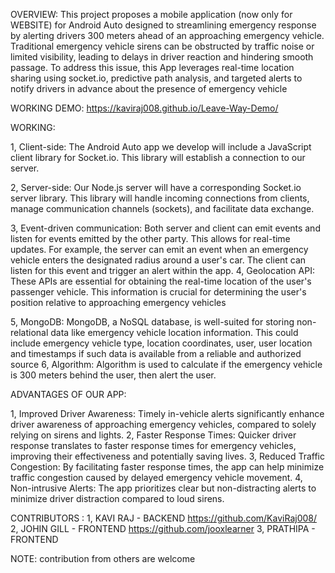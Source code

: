 OVERVIEW:
This project proposes a mobile application (now only for WEBSITE) for Android Auto  designed to streamlining emergency response by alerting drivers 300 meters ahead of an approaching emergency vehicle. Traditional emergency vehicle sirens can be obstructed by traffic noise or limited visibility, leading to delays in driver reaction and hindering smooth passage. To address this issue, this App leverages real-time location sharing using socket.io, predictive path analysis, and targeted alerts to notify drivers in advance about  the presence of emergency vehicle

WORKING DEMO:
https://kaviraj008.github.io/Leave-Way-Demo/

WORKING:

1, Client-side: The Android Auto app we develop will include a JavaScript client library for Socket.io. This library will establish a connection to our server.

2, Server-side: Our Node.js server will have a corresponding Socket.io server library. This library will handle incoming connections from clients, manage communication channels (sockets), and facilitate data exchange.

3, Event-driven communication: Both server and client can emit events and listen for events emitted by the other party. This allows for real-time updates. For example, the server can emit an event when an emergency vehicle enters the designated radius around a user's car. The client can listen for this event and trigger an alert within the app.
4, Geolocation API: These APIs  are essential for obtaining the real-time location of the user's passenger vehicle. This information is crucial for determining the user's position relative to approaching emergency vehicles

5, MongoDB: MongoDB, a NoSQL database, is well-suited for storing non-relational data like emergency vehicle location information. This could include emergency vehicle type, location coordinates, user, user location and timestamps if such data is available from a reliable and authorized source
6, Algorithm: Algorithm is used to calculate if the emergency vehicle is 300 meters behind the user, then alert the user.  

ADVANTAGES OF OUR APP:

1, Improved Driver Awareness: Timely in-vehicle alerts significantly enhance driver awareness of approaching emergency vehicles, compared to solely relying on sirens and lights.
2, Faster Response Times: Quicker driver response translates to faster response times for emergency vehicles, improving their effectiveness and potentially saving lives.
3, Reduced Traffic Congestion: By facilitating faster response times, the app can help minimize traffic congestion caused by delayed emergency vehicle movement.
4, Non-intrusive Alerts: The app prioritizes clear but non-distracting alerts to minimize driver distraction compared to loud sirens.

CONTRIBUTORS :
1, KAVI RAJ - BACKEND https://github.com/KaviRaj008/
2, JOHIN GILL - FRONTEND https://github.com/jooxlearner
3, PRATHIPA - FRONTEND 

NOTE: contribution from others are welcome  


